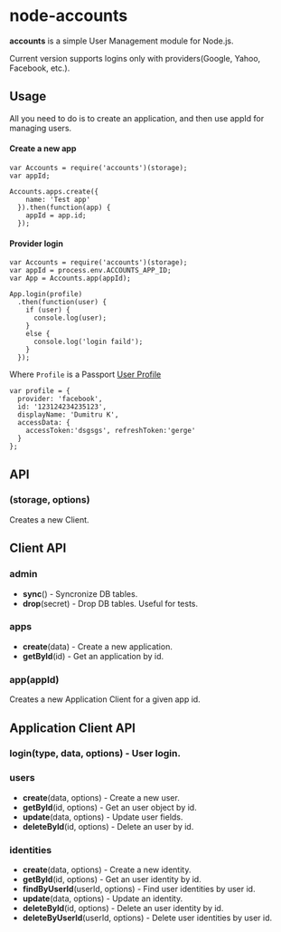 # node-accounts

**accounts** is a simple User Management module for Node.js.

Current version supports logins only with providers(Google, Yahoo, Facebook, etc.).

## Usage

All you need to do is to create an application, and then use appId for managing users.

#### Create a new app
```
var Accounts = require('accounts')(storage);
var appId;

Accounts.apps.create({
    name: 'Test app'
  }).then(function(app) {
    appId = app.id;
  });
```

#### Provider login
```
var Accounts = require('accounts')(storage);
var appId = process.env.ACCOUNTS_APP_ID;
var App = Accounts.app(appId);

App.login(profile)
  .then(function(user) {
    if (user) {
      console.log(user);
    }
    else {
      console.log('login faild');
    }
  });
```
Where `Profile` is a Passport [User Profile](http://passportjs.org/guide/profile/)
```
var profile = {
  provider: 'facebook',
  id: '123124234235123',
  displayName: 'Dumitru K',
  accessData: {
    accessToken:'dsgsgs', refreshToken:'gerge'
  }
};
```

## API

### (storage, options)

Creates a new Client.

## Client API

### admin

- **sync**() - Syncronize DB tables.
- **drop**(secret) - Drop DB tables. Useful for tests.

### apps

- **create**(data) - Create a new application.
- **getById**(id) - Get an application by id.

### app(appId)

Creates a new Application Client for a given app id.

## Application Client API

### login(type, data, options) - User login.

### users

- **create**(data, options) - Create a new user.
- **getById**(id, options) - Get an user object by id.
- **update**(data, options) - Update user fields.
- **deleteById**(id, options) - Delete an user by id.

### identities

- **create**(data, options) - Create a new identity.
- **getById**(id, options) - Get an user identity by id.
- **findByUserId**(userId, options) - Find user identities by user id.
- **update**(data, options) - Update an identity.
- **deleteById**(id, options) - Delete an user identity by id.
- **deleteByUserId**(userId, options) - Delete user identities by user id.
